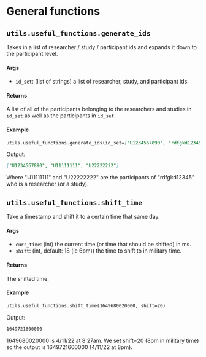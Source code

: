 # General functions

## `utils.useful_functions.generate_ids`
Takes in a list of researcher / study / participant ids and expands it down to the participant level. 

#### Args

- `id_set`: (list of strings) a list of researcher, study, and participant ids.

#### Returns
A list of all of the participants belonging to the researchers and studies in `id_set` as well as the participants in `id_set`.

#### Example

```markdown
utils.useful_functions.generate_ids(id_set=["U1234567890", "rdfgkd12345"])
```
Output:
```markdown
["U1234567890", "U11111111", "U22222222"]
```
Where "U11111111" and "U22222222" are the participants of "rdfgkd12345" who is a researcher (or a study).


## `utils.useful_functions.shift_time`
Take a timestamp and shift it to a certain time that same day.

#### Args

- `curr_time`: (int) the current time (or time that should be shifted) in ms.
- `shift`: (int, default: 18 (ie 6pm)) the time to shift to in military time.

#### Returns
The shifted time.

#### Example

```markdown
utils.useful_functions.shift_time(1649680020000, shift=20)
```
Output:
```markdown
1649721600000
```
1649680020000 is 4/11/22 at 8:27am. We set shift=20 (8pm in military time) so the output is 1649721600000 (4/11/22 at 8pm).
